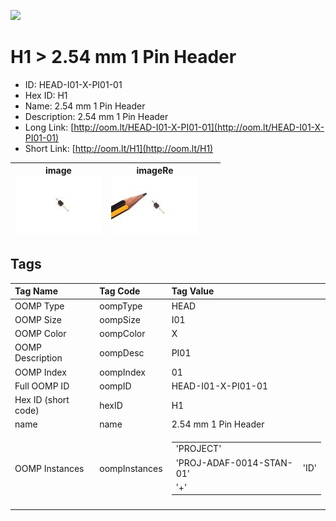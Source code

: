 


  
![][im]
# H1 > 2.54 mm 1 Pin Header

- ID: HEAD-I01-X-PI01-01
- Hex ID: H1
- Name: 2.54 mm 1 Pin Header
- Description: 2.54 mm 1 Pin Header
- Long Link: [http://oom.lt/HEAD-I01-X-PI01-01](http://oom.lt/HEAD-I01-X-PI01-01)
- Short Link: [http://oom.lt/H1](http://oom.lt/H1)
  

|image<br>[![](https://raw.githubusercontent.com/oomlout/oomlout_OOMP_parts_V2/main/HEAD/I01/X/PI01/01/image_140.jpg)](https://github.com/oomlout/oomlout_OOMP_parts_V2/tree/main/HEAD/I01/X/PI01/01/image.jpg)|imageRe<br>[![](https://raw.githubusercontent.com/oomlout/oomlout_OOMP_parts_V2/main/HEAD/I01/X/PI01/01/image_RE_140.jpg)](https://github.com/oomlout/oomlout_OOMP_parts_V2/tree/main/HEAD/I01/X/PI01/01/image_RE.jpg)|||
| :---: | :---: | :---: | :---: |

## Tags
  

|Tag Name|Tag Code|Tag Value|
| :--- | :--- | :--- |
|OOMP Type|oompType|HEAD|
|OOMP Size|oompSize|I01|
|OOMP Color|oompColor|X|
|OOMP Description|oompDesc|PI01|
|OOMP Index|oompIndex|01|
|Full OOMP ID|oompID|HEAD-I01-X-PI01-01|
|Hex ID (short code)|hexID|H1|
|name|name|2.54 mm 1 Pin Header|
|OOMP Instances|oompInstances|<table><tr><td>'PROJECT'</td></tr><tr><td> 'PROJ-ADAF-0014-STAN-01'</td><td> 'ID'</td></tr><tr><td> '+'</td></tr></table>|
||||



[im]: HEAD/I01/X/PI01/01/image_450.jpg
